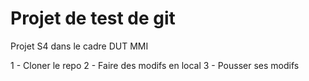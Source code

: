 # Projet de test de git
Projet S4 dans le cadre DUT MMI

1 - Cloner le repo
2 - Faire des modifs en local
3 - Pousser ses modifs